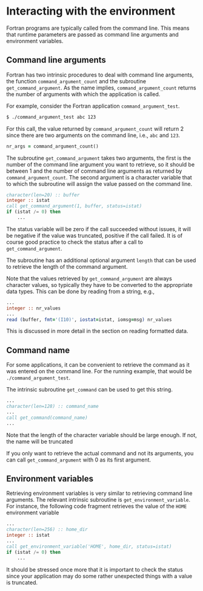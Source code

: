 # Interacting with the environment

Fortran programs are typically called from the command line.  This means that
runtime parameters are passed as command line arguments and environment
variables.


## Command line arguments

Fortran has two intrinsic procedures to deal with command line arguments,
the function `command_argument_count` and the subroutine
`get_command_argument`.  As the name implies, `command_argument_count` returns
the number of arguments with which the application is called.

For example, consider the Fortran application `command_argument_test`.

~~~~bash
$ ./command_argument_test abc 123
~~~~

For this call, the value returned by `command_argument_count` will return 2
since there are two arguments on the command line, i.e., `abc` and `123`.

~~~~fortran
nr_args = command_argument_count()
~~~~

The subroutine `get_command_argument` takes two arguments, the first
is the number of the command line argument you want to retrieve, so it should
be between 1 and the number of command line arguments as returned by
`command_argument_count`.  The second argument is a character variable that
to which the subroutine will assign the value passed on the command line.

~~~~fortran
character(len=20) :: buffer
integer :: istat
call get_command_argument(1, buffer, status=istat)
if (istat /= 0) then
    ...
~~~~

The status variable will be zero if the call succeeded without issues, it
will be negative if the value was truncated, positive if the call failed.
It is of course good practice to check the status after a call to
`get_command_argument`.

The subroutine has an additional optional argument `length` that can be used
to retrieve the length of the command argument.

Note that the values retrieved by `get_command_argument` are always
character values, so typically they have to be converted to the appropriate
data types.  This can be done by  reading from a string, e.g.,

~~~~fortran
...
integer :: nr_values
...
read (buffer, fmt='(I10)', iostat=istat, iomsg=msg) nr_values
~~~~

This is discussed in more detail in the section on reading formatted data.


## Command name

For some applications, it can be convenient to retrieve the command as it was
entered on the command line.  For the running example, that would be
`./command_argument_test`.

The intrinsic subroutine `get_command` can be used to get this string.

~~~~fortran
...
character(len=128) :: command_name
...
call get_command(command_name)
...
~~~~

Note that the length of the character variable should be large enough.  If not,
the name will be truncated

If you only want to retrieve the actual command and not its arguments, you can 
call `get_command_argument` with 0 as its first argument.


## Environment variables

Retrieving environment variables is very similar to retrieving command line
arguments.  The relevant intrinsic subroutine is `get_environment_variable`.
For instance, the following code fragment retrieves the value of the `HOME`
environment variable 

~~~~fortran
...
character(len=256) :: home_dir
integer :: istat
...
call get_environment_variable('HOME', home_dir, status=istat)
if (istat /= 0) then
    ...
~~~~

It should be stressed once more that it is important to check the status since
your application may do some rather unexpected things with a value is truncated.
